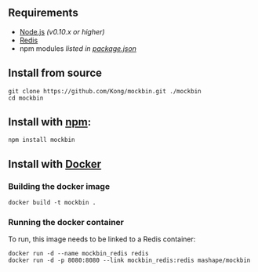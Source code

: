 ## Requirements

- [Node.js](http://nodejs.org/) *(v0.10.x or higher)*
- [Redis](http://redis.io/)
- npm modules *listed in [package.json](package.json)*

## Install from source

```shell
git clone https://github.com/Kong/mockbin.git ./mockbin
cd mockbin
```

## Install with [npm](https://www.npmjs.com/):

```shell
npm install mockbin
```

## Install with [Docker](https://www.docker.com/)

### Building the docker image

```shell
docker build -t mockbin .
```

### Running the docker container

To run, this image needs to be linked to a Redis container:

```shell
docker run -d --name mockbin_redis redis
docker run -d -p 8080:8080 --link mockbin_redis:redis mashape/mockbin
```
